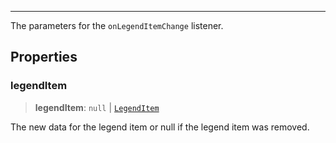 ***

The parameters for the `onLegendItemChange` listener.

## Properties

### legendItem

> **legendItem**: `null` | [`LegendItem`](LegendItem.md)

The new data for the legend item or null if the legend item was removed.
